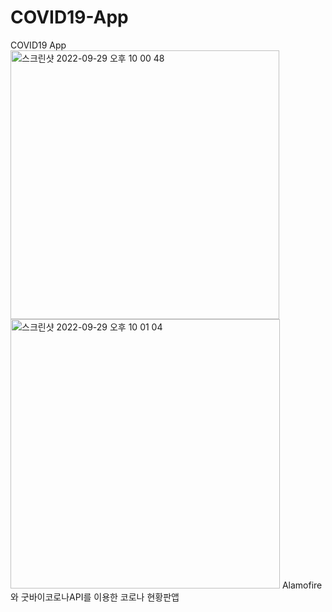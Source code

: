 # COVID19-App
COVID19 App
<img width="430" alt="스크린샷 2022-09-29 오후 10 00 48" src="https://user-images.githubusercontent.com/111415219/193042836-3234806b-e844-4251-9808-d92611a3405c.png">
<img width="431" alt="스크린샷 2022-09-29 오후 10 01 04" src="https://user-images.githubusercontent.com/111415219/193042842-90164fed-109c-471f-be4a-debc866ff3ae.png">
Alamofire 와 굿바이코로나API를 이용한 코로나 현황판앱
